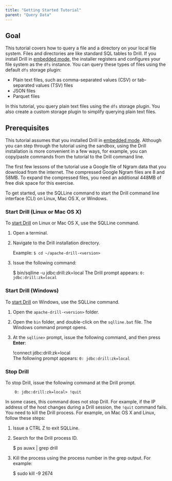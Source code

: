 ```yaml
---
title: "Getting Started Tutorial"
parent: "Query Data"
---
```


## Goal

This tutorial covers how to query a file and a directory on your local file
system. Files and directories are like standard SQL tables to Drill. If you
install Drill in [embedded
mode](/drill/docs/installing-drill-in-embedded-mode), the
installer registers and configures your file system as the `dfs` instance.
You can query these types of files using the default `dfs` storage plugin:

  * Plain text files, such as comma-separated values (CSV) or tab-separated values (TSV) files
  * JSON files
  * Parquet files

In this tutorial, you query plain text files using the `dfs` storage plugin. You also create a custom storage
plugin to simplify querying plain text files.

## Prerequisites

This tutorial assumes that you installed Drill in [embedded
mode](/drill/docs/installing-drill-in-embedded-mode). Although
you can step through the tutorial using the sandbox, using the Drill
installation is more convenient in a few ways, for example, you can copy/paste
commands from the tutorial to the Drill command line.   

The first few lessons of the tutorial
use a Google file of Ngram data that you download from the internet. The
compressed Google Ngram files are 8 and 58MB. To expand the compressed files,
you need an additional 448MB of free disk space for this exercise.

To get started, use the SQLLine command to start the Drill command line
interface (CLI) on Linux, Mac OS X, or Windows.

### Start Drill (Linux or Mac OS X)

To [start Drill](/drill/docs/starting-stopping-drill) on Linux
or Mac OS X, use the SQLLine command.

  1. Open a terminal.
  2. Navigate to the Drill installation directory.
  
     Example: `$ cd ~/apache-drill-<version>`
  3. Issue the following command:
  
        $ bin/sqlline -u jdbc:drill:zk=local
     The Drill prompt appears: `0: jdbc:drill:zk=local`

### Start Drill (Windows)

To [start Drill](/confluence/pages/viewpage.action?pageId=44994063) on
Windows, use the SQLLine command.

  1. Open the `apache-drill-<version>` folder.
  2. Open the `bin` folder, and double-click on the `sqlline.bat` file. The Windows command prompt opens.
  3. At the `sqlline>` prompt, issue the following command, and then press **Enter**:
  
        !connect jdbc:drill:zk=local  
     The following prompt appears: `0: jdbc:drill:zk=local`

### Stop Drill

To stop Drill, issue the following command at the Drill prompt.

        0: jdbc:drill:zk=local> !quit

In some cases, this command does not stop Drill. For example, if the IP
address of the host changes during a Drill session, the `!quit` command fails.
You need to kill the Drill process. For example, on Mac OS X and Linux, follow
these steps:

  1. Issue a CTRL Z to exit SQLLine.
  2. Search for the Drill process ID.
  
        $ ps auwx | grep drill
  3. Kill the process using the process number in the grep output. For example:

        $ sudo kill -9 2674

